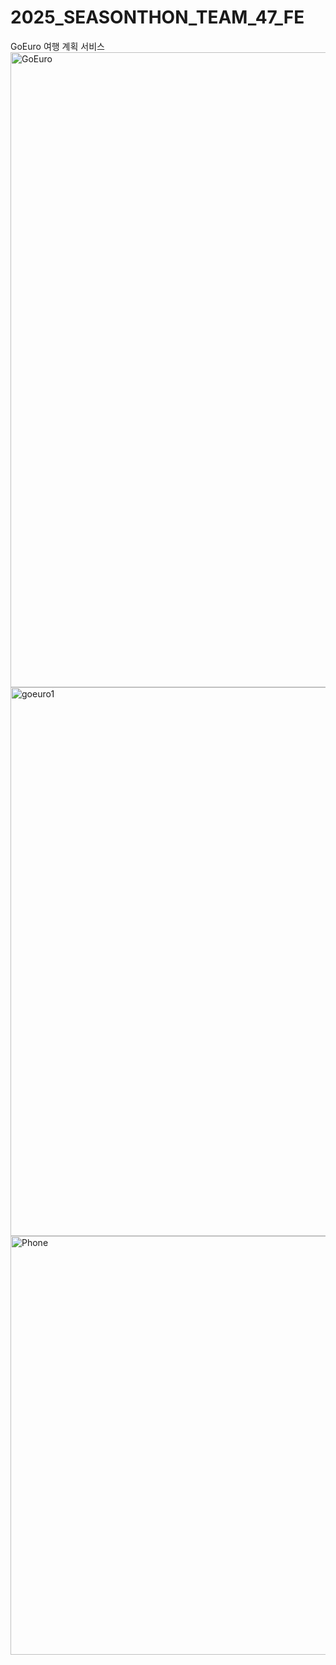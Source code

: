 # 2025_SEASONTHON_TEAM_47_FE
GoEuro 여행 계획 서비스
<img width="1919" height="1016" alt="GoEuro" src="https://github.com/user-attachments/assets/cfd4e589-8592-4ba1-9db3-49694f915932" />
<img width="1463" height="878" alt="goeuro1" src="https://github.com/user-attachments/assets/8426534f-7372-4791-97b6-3350b768d070" />
<img width="1198" height="670" alt="Phone" src="https://github.com/user-attachments/assets/746f58d5-7bdb-400c-999a-3b10e75881ba" />
